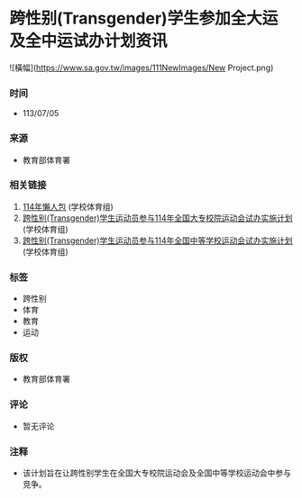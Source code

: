 # 跨性别(Transgender)学生参加全大运及全中运试办计划资讯

![橫幅](https://www.sa.gov.tw/images/111NewImages/New Project.png)

### 时间
- 113/07/05

### 来源
- 教育部体育署

### 相关链接
1. [114年懶人包](https://www.sa.gov.tw/PageContent?n=8325) (学校体育组)
2. [跨性别(Transgender)学生运动员参与114年全国大专校院运动会试办实施计划](https://www.sa.gov.tw/PageContent?n=8326) (学校体育组)
3. [跨性别(Transgender)学生运动员参与114年全国中等学校运动会试办实施计划](https://www.sa.gov.tw/PageContent?n=8327) (学校体育组)

### 标签
- 跨性别
- 体育
- 教育
- 运动

### 版权
- 教育部体育署

### 评论
- 暂无评论

### 注释
- 该计划旨在让跨性别学生在全国大专校院运动会及全国中等学校运动会中参与竞争。
<!-- tcd_original_link https://www.sa.gov.tw/PageContent?n=7364 -->
